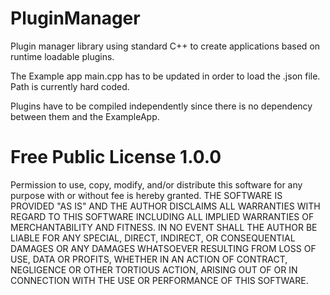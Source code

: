# PluginManager

Plugin manager library using standard C++ to create applications based on runtime loadable plugins.

The Example app main.cpp has to be updated in order to load the .json file.
Path is currently hard coded.

Plugins have to be compiled independently since there is no dependency between them and the ExampleApp.

# Free Public License 1.0.0

Permission to use, copy, modify, and/or distribute this software for any purpose with or without fee is hereby granted.
THE SOFTWARE IS PROVIDED "AS IS" AND THE AUTHOR DISCLAIMS ALL WARRANTIES WITH REGARD TO THIS SOFTWARE INCLUDING ALL IMPLIED WARRANTIES OF MERCHANTABILITY AND FITNESS. IN NO EVENT SHALL THE AUTHOR BE LIABLE FOR ANY SPECIAL, DIRECT, INDIRECT, OR CONSEQUENTIAL DAMAGES OR ANY DAMAGES WHATSOEVER RESULTING FROM LOSS OF USE, DATA OR PROFITS, WHETHER IN AN ACTION OF CONTRACT, NEGLIGENCE OR OTHER TORTIOUS ACTION, ARISING OUT OF OR IN CONNECTION WITH THE USE OR PERFORMANCE OF THIS SOFTWARE.

